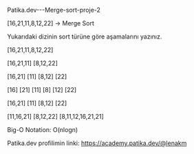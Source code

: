 Patika.dev---Merge-sort-proje-2

[16,21,11,8,12,22] -> Merge Sort

Yukarıdaki dizinin sort türüne göre aşamalarını yazınız.


[16,21,11,8,12,22]

[16,21,11]           [8,12,22]

[16,21] [11]        [8,12] [22]

[16] [21]  [11]    [8] [12]  [22]

[16,21] [11]        [8,12] [22]

[11,16,21]           [8,12,22]
      [8,11,12,16,21,21]

Big-O Notation: O(nlogn)


Patika.dev profilimin linki: https://academy.patika.dev/@lenakm
